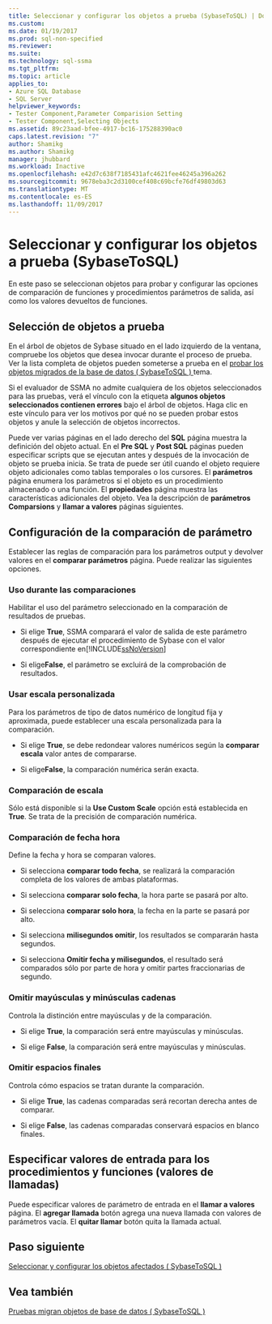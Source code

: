 ```yaml
---
title: Seleccionar y configurar los objetos a prueba (SybaseToSQL) | Documentos de Microsoft
ms.custom: 
ms.date: 01/19/2017
ms.prod: sql-non-specified
ms.reviewer: 
ms.suite: 
ms.technology: sql-ssma
ms.tgt_pltfrm: 
ms.topic: article
applies_to:
- Azure SQL Database
- SQL Server
helpviewer_keywords:
- Tester Component,Parameter Comparision Setting
- Tester Component,Selecting Objects
ms.assetid: 89c23aad-bfee-4917-bc16-175288390ac0
caps.latest.revision: "7"
author: Shamikg
ms.author: Shamikg
manager: jhubbard
ms.workload: Inactive
ms.openlocfilehash: e42d7c638f7185431afc4621fee46245a396a262
ms.sourcegitcommit: 9678eba3c2d3100cef408c69bcfe76df49803d63
ms.translationtype: MT
ms.contentlocale: es-ES
ms.lasthandoff: 11/09/2017
---
```

# <a name="selecting-and-configuring-objects-to-test-sybasetosql"></a>Seleccionar y configurar los objetos a prueba (SybaseToSQL)
En este paso se seleccionan objetos para probar y configurar las opciones de comparación de funciones y procedimientos parámetros de salida, así como los valores devueltos de funciones.  
  
## <a name="selection-of-objects-to-test"></a>Selección de objetos a prueba  
En el árbol de objetos de Sybase situado en el lado izquierdo de la ventana, compruebe los objetos que desea invocar durante el proceso de prueba. Ver la lista completa de objetos pueden someterse a prueba en el [probar los objetos migrados de la base de datos &#40; SybaseToSQL &#41; ](../../ssma/sybase/testing-migrated-database-objects-sybasetosql.md) tema.  
  
Si el evaluador de SSMA no admite cualquiera de los objetos seleccionados para las pruebas, verá el vínculo con la etiqueta **algunos objetos seleccionados contienen errores** bajo el árbol de objetos. Haga clic en este vínculo para ver los motivos por qué no se pueden probar estos objetos y anule la selección de objetos incorrectos.  
  
Puede ver varias páginas en el lado derecho del **SQL** página muestra la definición del objeto actual. En el **Pre SQL** y **Post SQL** páginas pueden especificar scripts que se ejecutan antes y después de la invocación de objeto se prueba inicia. Se trata de puede ser útil cuando el objeto requiere objeto adicionales como tablas temporales o los cursores. El **parámetros** página enumera los parámetros si el objeto es un procedimiento almacenado o una función. El **propiedades** página muestra las características adicionales del objeto. Vea la descripción de **parámetros Comparsions** y **llamar a valores** páginas siguientes.  
  
## <a name="parameter-comparison-settings"></a>Configuración de la comparación de parámetro  
Establecer las reglas de comparación para los parámetros output y devolver valores en el **comparar parámetros** página. Puede realizar las siguientes opciones.  
  
### <a name="use-during-comparisons"></a>Uso durante las comparaciones  
Habilitar el uso del parámetro seleccionado en la comparación de resultados de pruebas.  
  
-   Si elige **True**, SSMA comparará el valor de salida de este parámetro después de ejecutar el procedimiento de Sybase con el valor correspondiente en[!INCLUDE[ssNoVersion](../../includes/ssnoversion_md.md)]  
  
-   Si elige**False**, el parámetro se excluirá de la comprobación de resultados.  
  
### <a name="use-custom-scale"></a>Usar escala personalizada  
Para los parámetros de tipo de datos numérico de longitud fija y aproximada, puede establecer una escala personalizada para la comparación.  
  
-   Si elige **True**, se debe redondear valores numéricos según la **comparar escala** valor antes de compararse.  
  
-   Si elige**False**, la comparación numérica serán exacta.  
  
### <a name="comparing-scale"></a>Comparación de escala  
Sólo está disponible si la **Use Custom Scale** opción está establecida en **True**. Se trata de la precisión de comparación numérica.  
  
### <a name="date-time-comparing"></a>Comparación de fecha hora  
Define la fecha y hora se comparan valores.  
  
-   Si selecciona **comparar todo fecha**, se realizará la comparación completa de los valores de ambas plataformas.  
  
-   Si selecciona **comparar solo fecha**, la hora parte se pasará por alto.  
  
-   Si selecciona **comparar solo hora**, la fecha en la parte se pasará por alto.  
  
-   Si selecciona **milisegundos omitir**, los resultados se compararán hasta segundos.  
  
-   Si selecciona **Omitir fecha y milisegundos**, el resultado será comparados sólo por parte de hora y omitir partes fraccionarias de segundo.  
  
### <a name="ignore-strings-case"></a>Omitir mayúsculas y minúsculas cadenas  
Controla la distinción entre mayúsculas y de la comparación.  
  
-   Si elige **True**, la comparación será entre mayúsculas y minúsculas.  
  
-   Si elige **False**, la comparación será entre mayúsculas y minúsculas.  
  
### <a name="ignore-trailing-spaces"></a>Omitir espacios finales  
Controla cómo espacios se tratan durante la comparación.  
  
-   Si elige **True**, las cadenas comparadas será recortan derecha antes de comparar.  
  
-   Si elige **False**, las cadenas comparadas conservará espacios en blanco finales.  
  
## <a name="specify-input-values-for-procedures-and-functions-call-values"></a>Especificar valores de entrada para los procedimientos y funciones (valores de llamadas)  
Puede especificar valores de parámetro de entrada en el **llamar a valores** página. El **agregar llamada** botón agrega una nueva llamada con valores de parámetros vacía. El **quitar llamar** botón quita la llamada actual.  
  
## <a name="next-step"></a>Paso siguiente  
[Seleccionar y configurar los objetos afectados &#40; SybaseToSQL &#41;](../../ssma/sybase/selecting-and-configuring-affected-objects-sybasetosql.md)  
  
## <a name="see-also"></a>Vea también  
[Pruebas migran objetos de base de datos &#40; SybaseToSQL &#41;](../../ssma/sybase/testing-migrated-database-objects-sybasetosql.md)  
  
